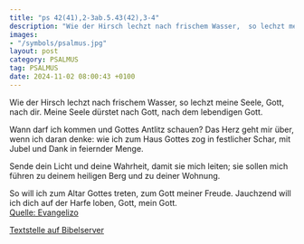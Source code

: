 ```yaml
---
title: "ps 42(41),2-3ab.5.43(42),3-4"
description: "Wie der Hirsch lechzt nach frischem Wasser,  so lechzt meine Seele, Gott, nach dir. Meine Seele dürstet nach Gott, nach dem lebendigen Gott.  Wann darf ich kommen und Gottes Antlitz schauen? Das Herz geht mir über, wenn ich daran denke: wie ich zum Haus Gottes zog in festlich...."
images:
- "/symbols/psalmus.jpg"
layout: post
category: PSALMUS
tag: PSALMUS
date: 2024-11-02 08:00:43 +0100
---
```

Wie der Hirsch lechzt nach frischem Wasser, 
so lechzt meine Seele, Gott, nach dir.
Meine Seele dürstet nach Gott,
nach dem lebendigen Gott.

Wann darf ich kommen
und Gottes Antlitz schauen?
Das Herz geht mir über, wenn ich daran denke:
wie ich zum Haus Gottes zog in festlicher Schar,
mit Jubel und Dank in feiernder Menge.<!--more-->

Sende dein Licht und deine Wahrheit,
damit sie mich leiten;
sie sollen mich führen zu deinem heiligen Berg
und zu deiner Wohnung.

So will ich zum Altar Gottes treten,
zum Gott meiner Freude.
Jauchzend will ich dich auf der Harfe loben,
Gott, mein Gott.<br>
[Quelle: Evangelizo](https://evangeliumtagfuertag.org/DE/gospel)

[Textstelle auf Bibelserver](https://www.bibleserver.com/EU/ps42(41),2-3ab.5.43(42),3-4)
